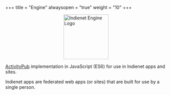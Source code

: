 +++
title = "Engine"
alwaysopen = "true"
weight = "10"
+++

<img src='https://source.ind.ie/uploads/-/system/project/avatar/335/Engine_2x.png' width='140' alt='Indienet Engine Logo' style='display: block; margin-left: auto; margin-right: auto;'>

[ActivityPub](https://www.w3.org/TR/activitypub/) implementation in JavaScript (ES6) for use in Indienet apps and sites.

Indienet apps are federated web apps (or sites) that are built for use by a single person.
